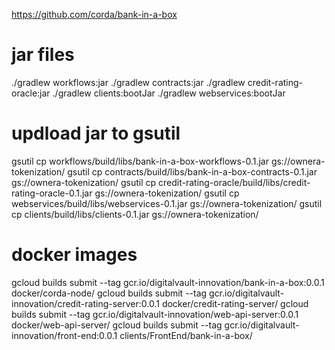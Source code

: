 https://github.com/corda/bank-in-a-box


# jar files
./gradlew workflows:jar
./gradlew contracts:jar
./gradlew credit-rating-oracle:jar
./gradlew clients:bootJar
./gradlew webservices:bootJar

# updload jar to gsutil
gsutil cp workflows/build/libs/bank-in-a-box-workflows-0.1.jar gs://ownera-tokenization/
gsutil cp contracts/build/libs/bank-in-a-box-contracts-0.1.jar gs://ownera-tokenization/
gsutil cp credit-rating-oracle/build/libs/credit-rating-oracle-0.1.jar gs://ownera-tokenization/
gsutil cp webservices/build/libs/webservices-0.1.jar gs://ownera-tokenization/
gsutil cp clients/build/libs/clients-0.1.jar gs://ownera-tokenization/
# docker images

gcloud builds submit --tag gcr.io/digitalvault-innovation/bank-in-a-box:0.0.1 docker/corda-node/
gcloud builds submit --tag gcr.io/digitalvault-innovation/credit-rating-server:0.0.1  docker/credit-rating-server/
gcloud builds submit --tag gcr.io/digitalvault-innovation/web-api-server:0.0.1  docker/web-api-server/
gcloud builds submit --tag gcr.io/digitalvault-innovation/front-end:0.0.1 clients/FrontEnd/bank-in-a-box/